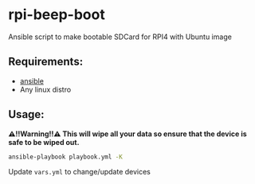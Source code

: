 # rpi-beep-boot
Ansible script to make bootable SDCard for RPI4 with Ubuntu image

## Requirements:
- [ansible](https://www.ansible.com/)
- Any linux distro

## Usage:
**⚠️!!Warning!!⚠️ This will wipe all your data so ensure that the device is safe to be wiped out.**
```sh
ansible-playbook playbook.yml -K 
```
Update `vars.yml` to change/update devices
